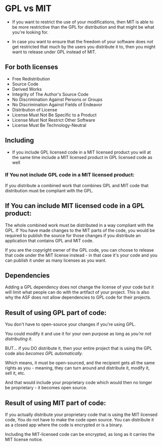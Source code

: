 # GPL vs MIT

+  If you want to restrict the use of your modifications, then MIT is able to be more restrictive than the GPL for distribution and that might be what you're looking for.
 
 + In case you want to ensure that the freedom of your software does not get restricted that much by the users you distribute it to, then you might want to release under GPL instead of MIT.

## For both licenses

+ Free Redistribution
+ Source Code
+ Derived Works
+ Integrity of The Author's Source Code
+ No Discrimination Against Persons or Groups
+ No Discrimination Against Fields of Endeavor
+ Distribution of License
+ License Must Not Be Specific to a Product
+ License Must Not Restrict Other Software
+ License Must Be Technology-Neutral


## Including

+ If you include GPL licensed code in a MIT licensed product you will at the same time include a MIT licensed product in GPL licensed code as well


### If You not include GPL code in a MIT licensed product:

If you distribute a combined work that combines GPL and MIT code that distribution must be compliant with the GPL.


## If You can include MIT licensed code in a GPL product:

The whole combined work must be distributed in a way compliant with the GPL.
If You have made changes to the MIT parts of the code, you would be required to publish the source for those changes
if you distribute an application that contains GPL and MIT code.

If you are the copyright owner of the GPL code, you can choose to release that code under the MIT license instead - in that case it's your code and you can publish it under as many licenses as you want.

## Dependencies

Adding a GPL dependency does not change the license of your code but it will limit what people can do with the artifact of your project. This is also why the ASF does not allow dependencies to GPL code for their projects.


## Result of using GPL part of code:

You don't have to open-source your changes if you're using GPL. 

You could modify it and use it for your own purpose as long as *you're not distributing it*. 

BUT... if you DO distribute it, then your entire project that is using the GPL code also *becomes GPL automatically*. 

Which means, it must be open-sourced, and the recipient gets all the same rights as you - meaning, they can turn around and distribute it, modify it, sell it, etc.

And that would include your proprietary code which would then no longer be proprietary - it becomes open source. 


## Result of using MIT part of code:

If you actually distribute your proprietary code that is using the MIT licensed code, 
You do not have to make the code open source. 
You can distribute it as a closed app where the code is encrypted or is a binary. 

Including the MIT-licensed code can be encrypted, as long as it carries the MIT license notice. 

